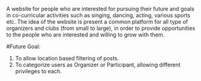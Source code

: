 A website for people who are interested for pursuing their future and goals in co-curricular activities such as singing, dancing, acting, various sports etc. The idea of the website is present a common platform for all type of organizers and clubs (from small to large), in order to provide opportunities to the people who are interested and willing to grow with them.

#Future Goal:

1. To allow location based filtering of posts.
2. To categorize users as Organizer or Participant, allowing different privileges to each.
